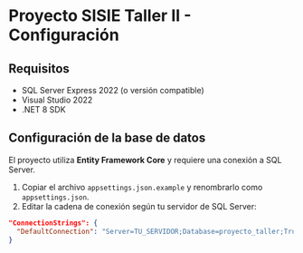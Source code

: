 # Proyecto SISIE Taller II - Configuración

## Requisitos
- SQL Server Express 2022 (o versión compatible)
- Visual Studio 2022
- .NET 8 SDK

## Configuración de la base de datos

El proyecto utiliza **Entity Framework Core** y requiere una conexión a SQL Server.

1. Copiar el archivo `appsettings.json.example` y renombrarlo como `appsettings.json`.
2. Editar la cadena de conexión según tu servidor de SQL Server:

```json
"ConnectionStrings": {
  "DefaultConnection": "Server=TU_SERVIDOR;Database=proyecto_taller;Trusted_Connection=True;Encrypt=False;TrustServerCertificate=True;"
}
